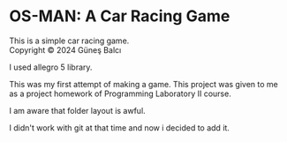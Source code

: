 # OS-MAN: A Car Racing Game

This is a simple car racing game.  
Copyright © 2024 Güneş Balcı  

I used allegro 5 library.  

This was my first attempt of making a game. This project was given to me as a project homework of Programming Laboratory II course.

I am aware that folder layout is awful.

I didn't work with git at that time and now i decided to add it.